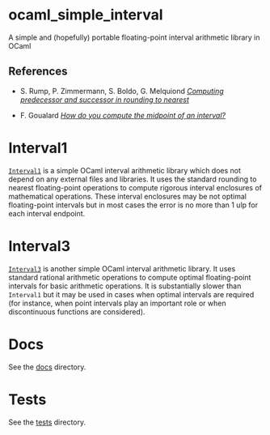 # ocaml_simple_interval
A simple and (hopefully) portable floating-point interval arithmetic library in OCaml

## References

- S. Rump, P. Zimmermann, S. Boldo, G. Melquiond 
  [*Computing predecessor and successor in rounding to nearest*](https://hal.inria.fr/inria-00337537/document)
  
- F. Goualard 
  [*How do you compute the midpoint of an interval?*](https://hal.archives-ouvertes.fr/hal-00576641/document)
  
# Interval1

[`Interval1`](interval1.mli) is a simple OCaml interval arithmetic
library which does not depend on any external files and libraries. It
uses the standard rounding to nearest floating-point operations to
compute rigorous interval enclosures of mathematical operations. These
interval enclosures may be not optimal floating-point intervals but in
most cases the error is no more than 1 ulp for each interval endpoint.

# Interval3

[`Interval3`](interval3.mli) is another simple OCaml interval
arithmetic library. It uses standard rational arithmetic operations to
compute optimal floating-point intervals for basic arithmetic
operations. It is substantially slower than `Interval1` but it may be
used in cases when optimal intervals are required (for instance, when
point intervals play an important role or when discontinuous functions
are considered).

# Docs

See the [docs](docs) directory.

# Tests

See the [tests](tests) directory.
